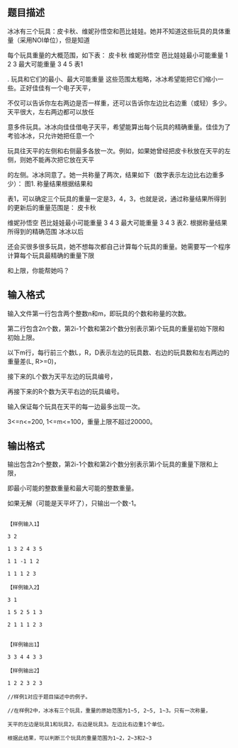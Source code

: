 ## 题目描述

<div>
 冰冰有三个玩具：皮卡秋、维妮孙悟空和芭比娃娃。她并不知道这些玩具的具体重量（采用NOI单位），但是知道
</div>
<div>
 每个玩具重量的大概范围，如下表： 皮卡秋 维妮孙悟空 芭比娃娃最小可能重量 1 2 3 最大可能重量 3 4 5 表1
</div>
<div>
 . 玩具和它们的最小、最大可能重量 这些范围太粗略，冰冰希望能把它们缩小一些。正好佳佳有一个电子天平，
</div>
<div>
 不仅可以告诉你左右两边是否一样重，还可以告诉你左边比右边重（或轻）多少。天平很大，左右两边都可以放任
</div>
<div>
 意多件玩具。冰冰向佳佳借电子天平，希望能算出每个玩具的精确重量。佳佳为了考验冰冰，只允许她把任意一个
</div>
<div>
 玩具往天平的左侧和右侧最多各放一次。例如，如果她曾经把皮卡秋放在天平的左侧，则她不能再次把它放在天平
</div>
<div>
 的左侧。冰冰同意了。她一共称量了两次，结果如下（数字表示左边比右边重多少）： 图1. 称量结果根据结果和
</div>
<div>
 表1，可以确定三个玩具的重量一定是3，4，3，也就是说，通过称量结果所得到的更新后的重量范围是： 皮卡秋 
</div>
<div>
 维妮孙悟空 芭比娃娃最小可能重量 3 4 3 最大可能重量 3 4 3 表2. 根据称量结果所得到的精确范围 冰冰以后
</div>
<div>
 还会买很多很多玩具，她不想每次都自己计算每个玩具的重量。她需要写一个程序计算每个玩具最精确的重量下限
</div>
<div>
 和上限，你能帮她吗？
</div>

## 输入格式

<div>
 输入文件第一行包含两个整数n和m，即玩具的个数和称量的次数。
</div>
<div>
 第二行包含2n个数，第2i-1个数和第2i个数分别表示第i个玩具的重量初始下限和初始上限。
</div>
<div>
 以下m行，每行前三个数L，R，D表示左边的玩具数、右边的玩具数和左右两边的重量差(L, R>=0)，
</div>
<div>
 接下来的L个数为天平左边的玩具编号，
</div>
<div>
 再接下来的R个数为天平右边的玩具编号。
</div>
<div>
 输入保证每个玩具在天平的每一边最多出现一次。
</div>
<div>
 3<=n<=200, 1<=m<=100，重量上限不超过20000。
</div>

## 输出格式

<div>
 输出包含2n个整数，第2i-1个数和第2i个数分别表示第i个玩具的重量下限和上限，
</div>
<div>
 即最小可能的整数重量和最大可能的整数重量。
</div>
<div>
 如果无解（可能是天平坏了），只输出一个数-1。
</div>

```input1
【样例输入1】
3 2
1 3 2 4 3 5
1 1 -1 1 2
1 1 1 2 3
【样例输入2】
3 1
1 5 2 5 1 3
2 1 1 1 2 3
```
```output1
【样例输出1】
3 3 4 4 3 3
【样例输出2】
1 2 2 3 2 3
//样例1对应于题目描述中的例子。
//在样例2中，冰冰有三个玩具，重量的原始范围为1~5, 2~5, 1~3。只有一次称量，
天平的左边是玩具1和玩具2，右边是玩具3。左边比右边重1个单位。
根据此结果，可以判断三个玩具的重量范围为1~2，2~3和2~3
```
